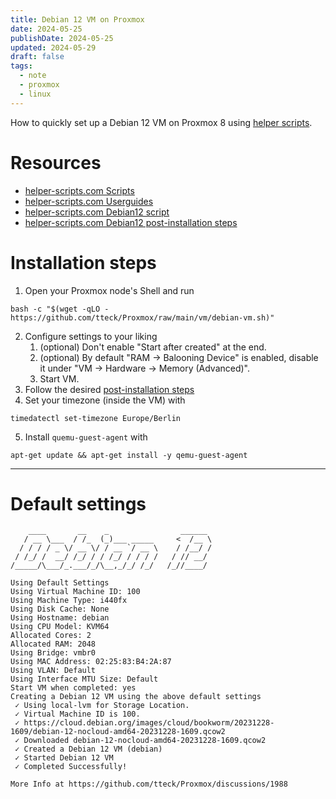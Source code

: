 ```yaml
---
title: Debian 12 VM on Proxmox
date: 2024-05-25
publishDate: 2024-05-25
updated: 2024-05-29
draft: false
tags:
  - note
  - proxmox
  - linux
---
```

 
How to quickly set up a Debian 12 VM on Proxmox 8 using [helper scripts](https://helper-scripts.com).

# Resources

- [helper-scripts.com Scripts](https://helper-scripts.com/scripts)
- [helper-scripts.com Userguides](https://github.com/tteck/Proxmox/blob/main/USER_SUBMITTED_GUIDES.md)
- [helper-scripts.com Debian12 script](https://helper-scripts.com/scripts?id=Debian+12)
- [helper-scripts.com Debian12 post-installation steps](https://github.com/tteck/Proxmox/discussions/1988)

# Installation steps

1. Open your Proxmox node's Shell and run

```shell
bash -c "$(wget -qLO - https://github.com/tteck/Proxmox/raw/main/vm/debian-vm.sh)"
```

2. Configure settings to your liking
	1. (optional) Don't enable "Start after created" at the end.
	2. (optional) By default "RAM -> Balooning Device" is enabled, disable it under "VM -> Hardware -> Memory (Advanced)".
	3. Start VM.
3. Follow the desired [post-installation steps](https://github.com/tteck/Proxmox/discussions/1988)
4. Set your timezone (inside the VM) with 

```shell
timedatectl set-timezone Europe/Berlin
```

5. Install `quemu-guest-agent` with

```shell
apt-get update && apt-get install -y qemu-guest-agent
```

---

# Default settings

```shell
    ____       __    _                ______
   / __ \___  / /_  (_)___ _____     <  /__ \
  / / / / _ \/ __ \/ / __ `/ __ \    / /__/ /
 / /_/ /  __/ /_/ / / /_/ / / / /   / // __/
/_____/\___/_.___/_/\__,_/_/ /_/   /_//____/

Using Default Settings
Using Virtual Machine ID: 100
Using Machine Type: i440fx
Using Disk Cache: None
Using Hostname: debian
Using CPU Model: KVM64
Allocated Cores: 2
Allocated RAM: 2048
Using Bridge: vmbr0
Using MAC Address: 02:25:83:B4:2A:87
Using VLAN: Default
Using Interface MTU Size: Default
Start VM when completed: yes
Creating a Debian 12 VM using the above default settings
 ✓ Using local-lvm for Storage Location.
 ✓ Virtual Machine ID is 100.
 ✓ https://cloud.debian.org/images/cloud/bookworm/20231228-1609/debian-12-nocloud-amd64-20231228-1609.qcow2
 ✓ Downloaded debian-12-nocloud-amd64-20231228-1609.qcow2
 ✓ Created a Debian 12 VM (debian)
 ✓ Started Debian 12 VM
 ✓ Completed Successfully!

More Info at https://github.com/tteck/Proxmox/discussions/1988
```